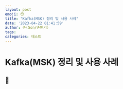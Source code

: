 ```yaml
---
layout: post
emoji: 😯
title: "Kafka(MSK) 정리 및 사용 사례"
date: '2023-04-22 01:41:59'
author: 손(Son/손민기)
tags: 
categories: 테스트
---
```

# Kafka(MSK) 정리 및 사용 사례


## 🔎